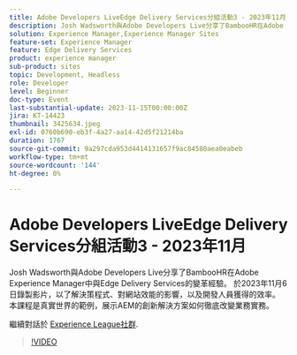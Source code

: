 ```yaml
---
title: Adobe Developers LiveEdge Delivery Services分組活動3 - 2023年11月
description: Josh Wadsworth與Adobe Developers Live分享了BambooHR在Adobe Experience Manager中與Edge Delivery Services的變革經驗。 於2023年11月6日錄製影片，以了解決策程式、對網站效能的影響，以及開發人員獲得的效率。 本課程是真實世界的範例，展示AEM的創新解決方案如何徹底改變業務實務。
solution: Experience Manager,Experience Manager Sites
feature-set: Experience Manager
feature: Edge Delivery Services
product: experience manager
sub-product: sites
topic: Development, Headless
role: Developer
level: Beginner
doc-type: Event
last-substantial-update: 2023-11-15T00:00:00Z
jira: KT-14423
thumbnail: 3425634.jpeg
exl-id: 0760b690-eb3f-4a27-aa14-42d5f21214ba
duration: 1767
source-git-commit: 9a297cda953d4414131657f9ac84580aea0eabeb
workflow-type: tm+mt
source-wordcount: '144'
ht-degree: 0%

---
```


# Adobe Developers LiveEdge Delivery Services分組活動3 - 2023年11月

Josh Wadsworth與Adobe Developers Live分享了BambooHR在Adobe Experience Manager中與Edge Delivery Services的變革經驗。 於2023年11月6日錄製影片，以了解決策程式、對網站效能的影響，以及開發人員獲得的效率。 本課程是真實世界的範例，展示AEM的創新解決方案如何徹底改變業務實務。

繼續對話於 [Experience League社群](https://adobe.ly/3rD9rMV).

>[!VIDEO](https://video.tv.adobe.com/v/3425634/?learn=on)
